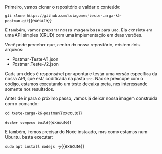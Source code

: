 Primeiro, vamos clonar o repositório e validar o conteúdo:

`git clone https://github.com/tutagomes/teste-carga-k6-postman.git`{{execute}}

E também, vamos preparar nossa imagem base para uso. Ela consiste em uma API simples (CRUD) com uma implementação em duas versões.

Você pode perceber que, dentro do nosso repositório, existem dois arquivos:
- Postman-Teste-V1.json
- Postman.Teste-V2.json

Cada um deles é responsável por apontar e testar uma versão específica da nossa API, que está codificada na pasta `src`. Não se preocupe com o código, estamos executando um teste de caixa preta, nos interessando somente nos resultados.

Antes de ir para o próximo passo, vamos já deixar nossa imagem construída com o comando:

`cd teste-carga-k6-postman`{{execute}}

`docker-compose build`{{execute}}

E também, iremos precisar do Node instalado, mas como estamos num Ubuntu, basta executar:

`sudo apt install nodejs -y`{{execute}}